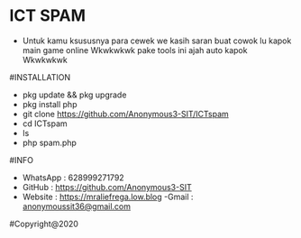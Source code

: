 # ICT SPAM
- Untuk kamu ksususnya para cewek we kasih saran buat cowok lu kapok main game online Wkwkwkwk 
pake tools ini ajah auto kapok Wkwkwkwk


#INSTALLATION
- pkg update && pkg upgrade
- pkg install php
- git clone https://github.com/Anonymous3-SIT/ICTspam
- cd ICTspam
- ls
- php spam.php


#INFO
- WhatsApp : 628999271792
- GitHub   : https://github.com/Anonymous3-SIT
- Website  : https://mraliefrega.low.blog
-Gmail     : anonymoussit36@gmail.com


#Copyright@2020
